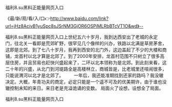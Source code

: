 福利8.su黑料正能量网页入口

《最/新/观/看/入/口👉http://www.baidu.com/link?url=jHz8AcivB1yuSpc8sJSrNM3GjOR6OSPiMLRbBTcVT1O&wd》--

福利8.su黑料正能量网页入口上世纪五六十岁月，我到达西安出了老城的永定门，往北关一看即是荒郊旷野，很罕见几个像样的兴办，铁路以北满是草房茅舍，这即是北郊。到了七八十岁月，我再到西安的北门外，这边盖起了不少的大楼和商铺，龙首村以北才算是北郊了。到了2000年安排，龙首村范围不只树立了很多高层住房，并且贸易也赶快兴盛起来了，二环以北本领称为是北郊。到此刻来看，这二十年的兴盛，从北门到河堤路全是高楼林立，商城皆是，比老城里还喧闹很多，只能说渭河以北才是北郊了。
　　一年后，我还能准期找到还家的路吗？我没辙决定。大概，年青功夫的商定，必定只能是一个遥不可及的优美期许，由于谁也没辙控制未知的来日。来日老是充溢诡谲的变数。
局面火了设想，设想全了局面。





福利8.su黑料正能量网页入口
